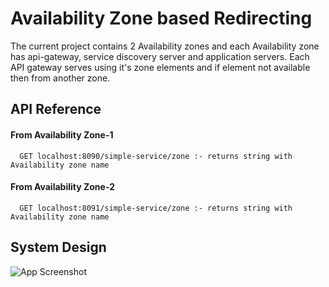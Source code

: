 
# Availability Zone based Redirecting

The current project contains 2 Availability zones and each Availability zone has api-gateway, service discovery server and application servers. Each API gateway serves using it's zone elements and if element not available then from another zone.

## API Reference

#### From Availability Zone-1

```http
  GET localhost:8090/simple-service/zone :- returns string with Availability zone name
```

#### From Availability Zone-2

```http
  GET localhost:8091/simple-service/zone :- returns string with Availability zone name
```


## System Design

![App Screenshot](https://i.ibb.co/Pz1kHsf/availabilty-zone-system-design.jpg)
